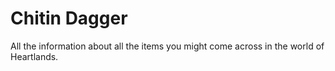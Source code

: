 # Chitin Dagger


All the information about all the items you might come across in the world of Heartlands.

